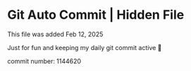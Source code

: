 # Git Auto Commit | Hidden File

This file was added Feb 12, 2025

Just for fun and keeping my daily git commit active 🤪

commit number: 1144620

